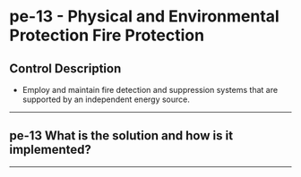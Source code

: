 # pe-13 - Physical and Environmental Protection Fire Protection

## Control Description

- Employ and maintain fire detection and suppression systems that are supported by an independent energy source.

______________________________________________________________________

## pe-13 What is the solution and how is it implemented?

______________________________________________________________________
